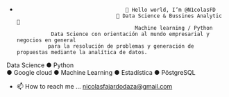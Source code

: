 -                                        👋 Hello world, I’m @N1colasFD 
                                      👀 Data Science & Bussines Analytic 💭 
                                            Machine learning / Python
                 Data Science con orientación al mundo empresarial y negocios en general 
                para la resolución de problemas y generación de propuestas mediante la analítica de datos.


Data Science
● Python  
● Google cloud
● Machine Learning
● Estadística
● PöstgreSQL
- 📫 How to reach me ... nicolasfajardodaza@gmail.com


<!---
N1colasFD/N1colasFD is a ✨ special ✨ repository because its `README.md` (this file) appears on your GitHub profile.
You can click the Preview link to take a look at your changes.
--->
